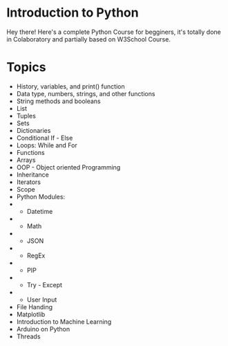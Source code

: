 # Introduction to Python
Hey there! Here's a complete Python Course for begginers, it's totally done in Colaboratory and partially based on W3School Course. 

# Topics
* History, variables, and print() function
* Data type, numbers, strings, and other functions
* String methods and booleans
* List
* Tuples
* Sets
* Dictionaries
* Conditional If - Else
* Loops: While and For
* Functions
* Arrays
* OOP - Object oriented Programming
 * Inheritance
 * Iterators
 * Scope
* Python Modules:
* * Datetime
* * Math
* * JSON
* * RegEx
* * PIP
* * Try - Except
* * User Input
* File Handing
* Matplotlib
* Introduction to Machine Learning
* Arduino on Python
* Threads
